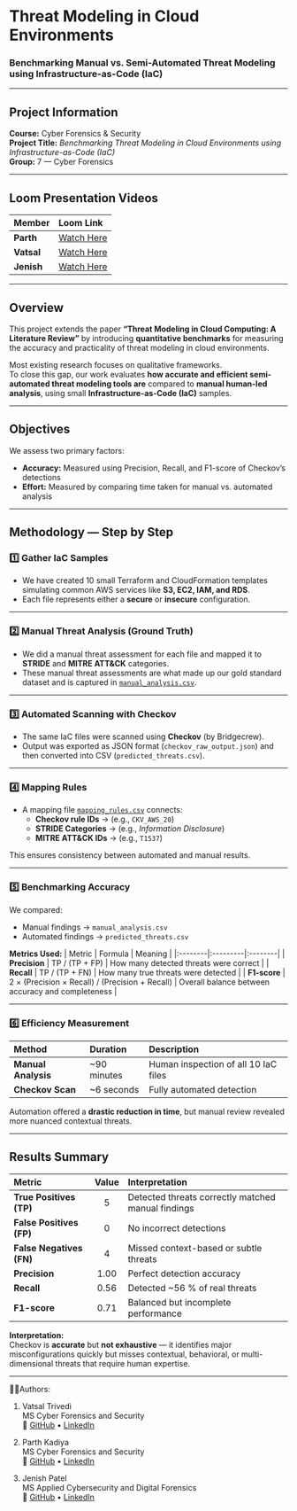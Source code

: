# Threat Modeling in Cloud Environments  
### Benchmarking Manual vs. Semi-Automated Threat Modeling using Infrastructure-as-Code (IaC)

---

## Project Information
**Course:** Cyber Forensics & Security  
**Project Title:** *Benchmarking Threat Modeling in Cloud Environments using Infrastructure-as-Code (IaC)*  
**Group:** 7 — Cyber Forensics

---

## Loom Presentation Videos
| Member | Loom Link |
|:-------|:-----------|
| **Parth** | [Watch Here](https://www.loom.com/share/cd24935cf49e4839bae12dae0c108b7d?sid=7053cdfd-9d96-431f-843a-e8658f8b8df1) |
| **Vatsal** | [Watch Here](https://www.loom.com/share/d0dec8d65c9c4657bec2ae532b9463fa?sid=746c9871-42a3-489b-ab7c-5a6e1173b24c) |
| **Jenish** | [Watch Here](https://www.loom.com/share/c2b3f5a38d8340a09668718b3893c549?sid=8ad5503b-8b07-4860-a3f9-4dfe5cb62c89) |

---

## Overview

This project extends the paper **“Threat Modeling in Cloud Computing: A Literature Review”** by introducing **quantitative benchmarks** for measuring the accuracy and practicality of threat modeling in cloud environments.

Most existing research focuses on qualitative frameworks.  
To close this gap, our work evaluates **how accurate and efficient semi-automated threat modeling tools are** compared to **manual human-led analysis**, using small **Infrastructure-as-Code (IaC)** samples.

---

## Objectives
We assess two primary factors:

- **Accuracy:** Measured using Precision, Recall, and F1-score of Checkov’s detections  
- **Effort:** Measured by comparing time taken for manual vs. automated analysis  

---

## Methodology — Step by Step

### **1️⃣ Gather IaC Samples**
- We have created 10 small Terraform and CloudFormation templates simulating common AWS services like **S3, EC2, IAM, and RDS**.  
- Each file represents either a **secure** or **insecure** configuration.

---

### **2️⃣ Manual Threat Analysis (Ground Truth)**
- We did a manual threat assessment for each  file and mapped it to **STRIDE** and **MITRE ATT&CK** categories.  
- These manual threat assessments are what made up our gold standard dataset and is captured in [`manual_analysis.csv`](manual_analysis/manual_analysis.csv).

---

### **3️⃣ Automated Scanning with Checkov**
- The same IaC files were scanned using **Checkov** (by Bridgecrew).  
- Output was exported as JSON format (`checkov_raw_output.json`) and then converted into CSV (`predicted_threats.csv`).

---

### **4️⃣ Mapping Rules**
- A mapping file [`mapping_rules.csv`](auto_scan_results/mapping_rules.csv) connects:
  - **Checkov rule IDs** → (e.g., `CKV_AWS_20`)  
  - **STRIDE Categories** → (e.g., *Information Disclosure*)  
  - **MITRE ATT&CK IDs** → (e.g., `T1537`)

This ensures consistency between automated and manual results.

---

### **5️⃣ Benchmarking Accuracy**
We compared:
- Manual findings → `manual_analysis.csv`  
- Automated findings → `predicted_threats.csv`

**Metrics Used:**
| Metric | Formula | Meaning |
|:--------|:---------|:--------|
| **Precision** | TP / (TP + FP) | How many detected threats were correct |
| **Recall** | TP / (TP + FN) | How many true threats were detected |
| **F1-score** | 2 × (Precision × Recall) / (Precision + Recall) | Overall balance between accuracy and completeness |

---

### **6️⃣ Efficiency Measurement**
| Method | Duration | Description |
|:--------|:----------|:------------|
| **Manual Analysis** | ~90 minutes | Human inspection of all 10 IaC files |
| **Checkov Scan** | ~6 seconds | Fully automated detection |

Automation offered a **drastic reduction in time**, but manual review revealed more nuanced contextual threats.

---

## Results Summary

| Metric | Value | Interpretation |
|:-------|:------:|:--------------|
| **True Positives (TP)** | 5 | Detected threats correctly matched manual findings |
| **False Positives (FP)** | 0 | No incorrect detections |
| **False Negatives (FN)** | 4 | Missed context-based or subtle threats |
| **Precision** | 1.00 | Perfect detection accuracy |
| **Recall** | 0.56 | Detected ~56 % of real threats |
| **F1-score** | 0.71 | Balanced but incomplete performance |

**Interpretation:**  
Checkov is **accurate** but **not exhaustive** — it identifies major misconfigurations quickly but misses contextual, behavioral, or multi-dimensional threats that require human expertise.

---

🧑‍💻Authors:

  1) Vatsal  Trivedi  
  MS Cyber Forensics and Security  
🔗 [GitHub](https://github.com/vatsalmt) • [LinkedIn](https://www.linkedin.com/in/vatsal-trivedi18/)

  2) Parth Kadiya  
  MS Cyber Forensics and Security  
🔗 [GitHub](https://github.com/ParthKadiya) • [LinkedIn](https://www.linkedin.com/in/parthkadiya/)

  3) Jenish Patel  
  MS Applied Cybersecurity and Digital Forensics  
🔗 [GitHub](https://github.com/JenishPatel08) • [LinkedIn](https://www.linkedin.com/in/jenish-patel-91ba32316/)



